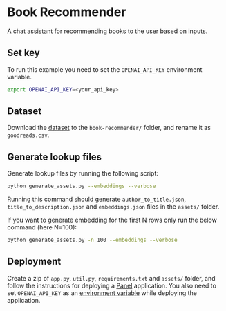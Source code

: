 # Book Recommender

A chat assistant for recommending books to the user based on inputs.

## Set key

To run this example you need to set the `OPENAI_API_KEY` environment variable.

```bash
export OPENAI_API_KEY=<your_api_key> 
```

## Dataset

Download the [dataset](https://www.kaggle.com/datasets/cristaliss/ultimate-book-collection-top-100-books-up-to-2023) to the `book-recommender/` folder, and rename it as `goodreads.csv`. 


## Generate lookup files

Generate lookup files by running the following script:

```bash
python generate_assets.py --embeddings --verbose
```

Running this command should generate `author_to_title.json`, `title_to_description.json` and `embeddings.json` files in the `assets/` folder.

If you want to generate embedding for the first N rows only run the below command (here N=100):

```bash
python generate_assets.py -n 100 --embeddings --verbose
```

## Deployment

Create a zip of `app.py`, `util.py`, `requirements.txt` and `assets/` folder, and follow the instructions for deploying a [Panel](https://docs.cloud.ploomber.io/en/latest/apps/panel.html) application.
You also need to set `OPENAI_API_KEY` as an [environment variable](https://docs.cloud.ploomber.io/en/latest/user-guide/env-vars.html) while deploying the application.
